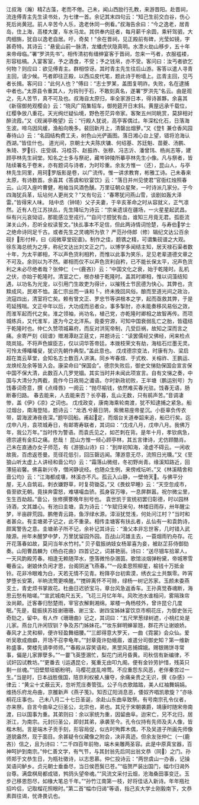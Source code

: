 <!-- { "loadSidebar": true } -->
江叔海（瀚）精古藻，老而不倦。己未，闻山西励行孔教，来游晋阳。赴晋祠，流连傅青主先生读书处，为七律一首。余记其末四句云：“知己生前交白谷，伤心死后尚黄冠。前人辛苦今人乐，逸老休同一例看。”叔海告余曰：“今之逸老，居青岛，住上海，高楼大厦，车水马龙。其供奉内廷者，每月薪千余圆，乘轩驾驷，大肉细旃，犹自以逸老自居。吁，奇矣！”余在晋祠，见正殿前有碑，光莹如镜，字甚奇特。其诗云：“悬瓮山前一脉清，龙蟠虎伏隐真明。水漂火劫山移步，五十年来帝母临。”署“罗洪先书”。相传清初有缙绅宴客于晋祠，忽来一丐者，衣服褴褛，形容枯槁。入宴客室，予之酒食，不受；予之钱帛，亦不受。客问曰：汝丐者欲乞何物？则应曰：欲见傅青主。群相惊讶。其时青主先生往后山游。客答以遣人寻青主回，请少候。丐者即往正殿，以西瓜皮代笔，题此诗于粉墙上。迄青主回，见丐者长揖。客问曰：“此何人也？”傅曰：“志士罗某，盖图复明祚。失败，名在逮捕中者也。”太原县令重其人，为钩刊于石，不敢刻真名，遂署“罗洪先”名云。由是观之，先人苦节，真不可及也。叔海自太原归，率全家游日本，得诗甚夥。余喜其《新宿御苑观樱会》云：“晓风广陌集轺车，御苑筵开日末斜。黄屋远承千载位，红樱争放八重花。天光绚烂疑仙境，野色苍茫异帝家。客聚五州同眺赏，莫辞相对醉流霞。”又《观澜亭晚望》云：“行殿人犹说，高亭客偶过。年深松化石，日落海生波。啼乌因风缓，渔船向晚多。裴回新月上，清罄出烟萝。”又《登钅兼仓香风园春待山》云：“名园结构费工夫，树色山光俨画图。落日湘心台上望，错将沧海认西湖。”皆佳什也。
道光间，京朝士大夫陈庆镛、何绍基、苏廷魁、苗夔、汤鹏、朱琦、罗衍、庄受祺、冯桂芬、赵振祚、张穆、冯志沂、潘曾玮、杨尚志等，建顾亭林先生祠堂。知名之士多与祭祀，藏岑钟陵所摹亭林先生小像。凡与祭者，皆陆续署名于卷末，亦有题词与诗者，为时珍重。余友方惟一（还），昆山人，与亭林先生同里，用珂罗版影是卷，以广流传。惟一讲求教育，彬雅工诗。己未春来太原，有诗数首。余喜其《答虞和钦宴饮》云：“落日并州见使君”官衙红烛照春云。山河入座吟曹健，袍袖当风酒色醺。万里征朝众星聚，一时诗派几家分。于今四海犹兵革，坛坫何人更尚文？”又有句云：“春寒犹问燕山雪，谈剧如轰大泽雷。”皆得宋人味。
陆中丞（钟琦）父子夫妻，于辛亥革命之时从容就义，正气凛然。近有人在江苏扶乩，先生降坛为诗云：“宗亲遗误在疆场，一火星星起武昌。纵有兴元哀恸诏，那能感泣至戎行。”“自问寸腔犹有血，谁知三月竟无君。孤臣流涕关山外，忍听全权读誓文。”扶乩事本不足信，但此两诗情词怆楚，与寿伯学士之绝命诗同足千古。或者先生之灵魂所为欤？
严范孙侍郎（修）辑纪文达公百余砚扌形付梓，曰《阅微草堂砚谱》。制作之佳，题镌之精，可谓集砚谱之大观。徐东海总统为之序，称纪文达出刘文正之门，以博学多闻结主知，居天禄石渠者数十年，为太平卿相，不以声色货利相矜，而惟以此事为笑乐，足见老辈道德文章之不可及。余则以为不然。卿相而仅不以声色货利自矜，已不能长保太平，况声色货利之未必尽绝者哉？张伸仁（一{鹿吝}）云：“中国文化之衰，始于乾隆时。乱机之伏，亦始于乾隆时。清室之亡，根亦植于乾隆时。盖其时卿相，惟以词藻结知遇，以功名为光宠，以引用门生故吏为得计，以摧残士节民德为快心。其弊也，贪黩成风，民艰不恤。虽仁宗出而一诛和┞，终未挽回风俗。酿而至道光间之政治，流寇四出，清室将亡矣。赖有曾文正、罗忠节等讲根本之学，起而亟救其弊，于是苟延残喘。文正中年以后，大功成而忌者众，事多掣肘，亦未能奏移风易俗之效，而淮军起而代之矣。淮之领袖，尚功名，植己党，亦乾隆时卿相之故智再传。而项城练兵，又代淮军，遂为今之北洋系。竟委穷源，可知中国衰弱乱亡之胎，皆蕴结于乾隆时也。仲仁久赞项城幕府，而反对洪宪帝制，几受巨祸，故知之深而言之痛。余寄严刻《砚谱》赠湘潭赵芷莛丈，并题诗云：“读罢儒经又佛经，闲来检点晓岚铭。不将声色娱臣志，仅以词华答帝廷。本拨枝荣文有劫，海枯石烂墨无灵。可怜太傅皤皤叟，犹识先朝作典型。”盖此意也。
戊戌德宗变法，时康有为、梁启超在嵩云草堂，会知名志士数百人讲演。同乡岑春煊、于式枚、关榕祚、王鹏运、龙焕纶及余等皆入会。康梁命曰“保国会”。德宗失败后，御史文悌劾保国会宣言保中国不保大清，此数百人几罗党锢。其实当时并未闻此项宣言。自有文悌之奏，中国与大清分为两截，竟作今日政局之谶语。尔时新政初败，王半塘（鹏运别号）为饯春词奇意，撰《点绛唇》一阕云：“抛尽榆钱，依然难买春光驻。饯春无语，肠断春归路。
春去能来，人去能来否？长亭暮，乱山无数，只有鹃声苦。”音调凄惨，盖《伊》《凉》之词也。
戊戌政变，康南海乘轮南渡，犹不知逮捕之紧急。船过烟台，南海登陆，题诗云：“龙洒兮蔽日阴，紫微易座帝星沉。小臣辜负传衣带，碧海波涛夜夜深。”题毕回船。甫起定，而烟台关道奉韶来追，船已行矣。迄戊申八月，袁项城寿日，有邮寄寿联者，其词曰：“戊戌八月，戊申八月。我佛万年，我公万年。”当时传为警语。而袁氏见之，如芒刺在背。是年十月，孝钦病急，德宗遽有金扣之痛。悲哉！
昆山方惟一倾心顾亭林，其五言律诗，尤仿顾酷肖。己未在直通办女子师范，有《游狼山诗》曰：“到岸初知海，凌虚不碍云。一闲收故我，百虑返苍曼。觅径花低引，回压磬远闻。薄游意无尽，流照日光曛。”又《至狼山听太虚上人讲经和啬公均》云：“霜落山微绀，冬初野尚青。缘溪知路近，回薄挹岩馨。佛喜新兴寺，僧闲静说经。也随众生例，来傍戒坛听。”又《林溪精舍和啬公均》云：“江海都成壤，林溪亦不凡。孤云入山静，一壁倚天。与佛平分屋，无人自筑岩。刺衣嫌野草，时复荷锄芟。”又《畏蚊早睡》云：“天空忽成市，昏至欲无朝。竟挟奔雷怒，难堪嘬血骄。孤身容万喙，一息屏群嚣。祝尔微尘里，生生百劫超。”啬公，张修撰謇晚年别号也。
袁世凯于宣统初罢归彰德，时以园林诗酒，文其雄心。有池曰圭塘，袁为诗云：“乍赋归来句，林楼旧雨存，卅年醒尘梦，半亩辟荒园。鹏倦青云路，鱼浮绿水源。漳洹犹觉浅，何处问江村？”当时和者甚众。有圭塘弟子记之，此不重录。相传圭塘客有扶乩者，乩仙有一和袁韵诗，颇寓警告之意。圭塘弟子所不记，余补记其诗云：“渔父本非忘世客，几时错入武陵源。卅年未醒梦中梦，万里犹留园外园。百战山河雄主去，一蓑烟雨钓舟存。花开花落春如故，莫问当年水竹村。”
贝子载振纳妓女杨翠喜为妾，被赵芷荪侍御劾奏。山阳曹昌麟为《杨白花曲》四首记之，词甚艳丽。诗曰：“送尽钿车拾翠人，一天风韵殿芳春。相逢无赖随萍水，堕落微怜杂溷茵。歌馆淡烟弹粉黛，帝城寒雪罨香尘。谢娘休负闲才思，台阁阴迷飞燕春。”“一段柔思照柳星，榆钱十万抵金铃。花非冷眼难为白，天若无情不见青。粉箨亭台初索漠，绣衣尘土共飘零。昨宵梦堕长安第，半晌流莺更唤醒。”“搅碎离怀不可赊，绿杨一树记苏家。玉颜未委燕支土，青史烦书掌故花。杜曲日迟骄宝马，章台风急返香车。王孙真觉舂魂断，海思云愁有暗嗟。”“宣武城南尺五天，飞花三月忆年年。风吹池水谁相问，雾隔珠帘汝尚颠。迁客春归愁楚雨，宰官衣解剩湘绵。翠楼一角杨枝外，曾许昆仑几度眠。”先是，载振挟苏妓谢珊珊、谢三宝、谢四宝姊妹宴饮京市桐花庄，为御史张元奇劾之，留中。有人作《珊珊曲》记之，其词曰：“五尺罘葱绿树遮，小桃红处是儿家。燕台几许闲钗钏？争及苏门姊妹花。”“妆东鲜明蝉翠翘，群花齐让谢娘娇。春风才上灵和柳，便许轻盈舞细腰。”“三郎得意大罗天，一曲《霓裳》会众仙。爱听吴歌成痼癖，开场不召李龟年。”“封章竟许劾蛾眉，谁遣分司御史知？第一维新称盛事，樊楼先谪李师师。”“春殿从容笑语和，黑罡风恶捕嫦娥。赐银赐饼寻常事，偏是儿家罪孽多。”“一霎飞英堕溷忙，梨花门闭月昏黄。司秋信有新编律，不试奸囚试教坊。”“更番去刂运遇昆仑，冤重无由叩九阍。便有金铃劳护惜，残英只剩一丝魂。”“旧壁颓垣蛎粉明，马樱花底乱啼莺。不应重怨东风恶，老伴秦宫过一生。”当是时，日本战胜俄国，陪京利权被人攘夺，余痛亲贵之无识，撰《杂感》一律云：“黄尘十丈蔽云天，忽听荒庄奏管弦。公子乌衣歌踏踏，美人红袖舞娟娟。维扬乐府龙舟曲，京雒新声《燕子笺》。知否辽阳消息恶，倭奴齐唱凯歌旋？”亦咏桐花庄事也。
己未八月二十七日圣诞，余赴山东曲阜致祭。有号南宗孔令仪者，亦来祭。自言今曲阜之衍圣公，北宗也，弟也。其兄于宋朝袭爵，靖康时随宋帝南渡，曰以国事为重。其弟则曰：余以家统为重，因留曲阜。迨宋亡，兄不北归，居浙江，为南宗。元封衍圣公，即封其弟，承袭至今。孔令仪持有先师及夫人像，皆楷木制。言是端木子贡手刻，形容局促，似古时殉葬木偶，不及吴道子所画先师像道貌盎然，现于面目。余甚疑令仪藏像之附会，决非真迹。但余友张仲仁（一{鹿吝}）信之，且为诗曰：“二千四百年前物，端木亲雕两圣容。此是中原真宝器，百神呵护到南宗。”仲仁善文学，有气节，与其封翁先后同出翁文恭（同）之门。孙师郑于文恭生日，为瓶社徵诗，以志思慕。仲仁投诗云：“两世虞山一办香，记操吴语问鲈乡。贞元朝士垂垂尽，当日侯芭鬓已苍。”“临贺严装出国门，幅巾归谒外台尊。满盘棋局都成错，鹁鸽头望帝魂。”“风流文采付云烟，沧海桑田事变迁。玉步己移恩怨尽，如椽大笔总千年。”“孙竹江南第一枝，好将佳话入新诗。年年瓶社招吟侣，记取榴花照眼时。”第二首“幅巾归谒”等语，指己亥大学士刚毅南下，文恭素舆往谒，忧谗畏讥也。
